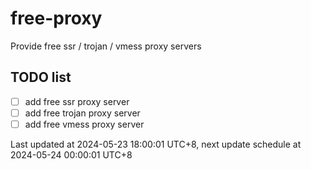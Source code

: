 
# free-proxy
Provide free ssr / trojan / vmess proxy servers


## TODO list
- [ ] add free ssr proxy server
- [ ] add free trojan proxy server
- [ ] add free vmess proxy server

Last updated at 2024-05-23 18:00:01 UTC+8, next update schedule at 2024-05-24 00:00:01 UTC+8

